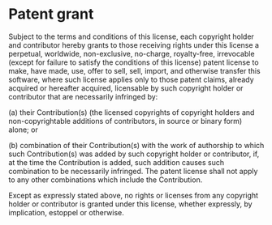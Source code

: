# Patent grant

Subject to the terms and conditions of this license, each copyright
holder and contributor hereby grants to those receiving rights under
this license a perpetual, worldwide, non-exclusive, no-charge,
royalty-free, irrevocable (except for failure to satisfy the
conditions of this license) patent license to make, have made, use,
offer to sell, sell, import, and otherwise transfer this software,
where such license applies only to those patent claims, already
acquired or hereafter acquired, licensable by such copyright holder or
contributor that are necessarily infringed by:

(a) their Contribution(s) (the licensed copyrights of copyright
holders and non-copyrightable additions of contributors, in source or
binary form) alone; or

(b) combination of their Contribution(s) with the work of authorship
to which such Contribution(s) was added by such copyright holder or
contributor, if, at the time the Contribution is added, such addition
causes such combination to be necessarily infringed. The patent
license shall not apply to any other combinations which include the
Contribution.

Except as expressly stated above, no rights or licenses from any
copyright holder or contributor is granted under this license, whether
expressly, by implication, estoppel or otherwise.
